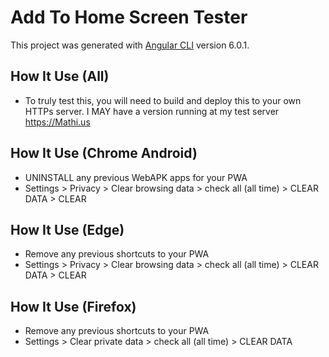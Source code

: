 # Add To Home Screen Tester

This project was generated with [Angular CLI](https://github.com/angular/angular-cli) version 6.0.1.

## How It Use (All)
 * To truly test this, you will need to build and deploy this to your own HTTPs server. I MAY have a version running at my test server https://Mathi.us

## How It Use (Chrome Android)
 * UNINSTALL any previous WebAPK apps for your PWA
 * Settings > Privacy > Clear browsing data > check all (all time) > CLEAR DATA > CLEAR

## How It Use (Edge)
 * Remove any previous shortcuts to your PWA
 * Settings > Privacy > Clear browsing data > check all (all time) > CLEAR DATA > CLEAR

## How It Use (Firefox)
 * Remove any previous shortcuts to your PWA
 * Settings > Clear private data > check all (all time) > CLEAR DATA 

